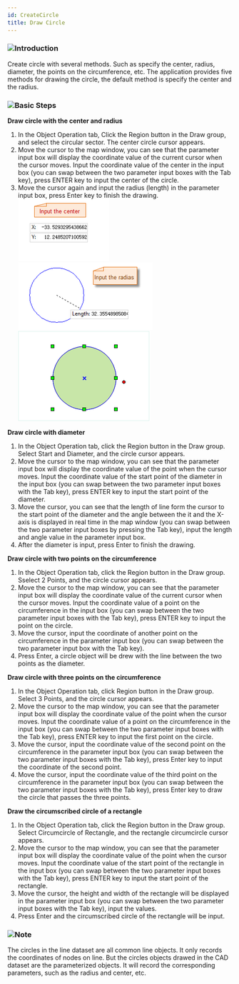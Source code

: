 ```yaml
---
id: CreateCircle
title: Draw Circle
---
```

### ![](../../../img/read.gif)Introduction

Create circle with several methods. Such as specify the center, radius, diameter, the points on the circumference, etc. The application provides five methods for drawing the circle, the default method is specify the center and the radius.

### ![](../../../img/read.gif)Basic Steps

**Draw circle with the center and radius**

  1. In the Object Operation tab, Click the Region button in the Draw group, and select the circular sector. The center circle cursor appears.
  2. Move the cursor to the map window, you can see that the parameter input box will display the coordinate value of the current cursor when the cursor moves. Input the coordinate value of the center in the input box (you can swap between the two parameter input boxes with the Tab key), press ENTER key to input the center of the circle.
  3. Move the cursor again and input the radius (length) in the parameter input box, press Enter key to finish the drawing.
![](img-en/Circle1.png)
![](img-en/Circle2.png)
![](img-en/Circle3.png)  


**Draw circle with diameter**

  1. In the Object Operation tab, click the Region button in the Draw group. Select Start and Diameter, and the circle cursor appears.
  2. Move the cursor to the map window, you can see that the parameter input box will display the coordinate value of the point when the cursor moves. Input the coordinate value of the start point of the diameter in the input box (you can swap between the two parameter input boxes with the Tab key), press ENTER key to input the start point of the diameter.
  3. Move the cursor, you can see that the length of line form the cursor to the start point of the diameter and the angle between the it and the X-axis is displayed in real time in the map window (you can swap between the two parameter input boxes by pressing the Tab key), input the length and angle value in the parameter input box.
  4. After the diameter is input, press Enter to finish the drawing.

**Draw circle with two points on the circumference**

  1. In the Object Operation tab, click the Region button in the Draw group. Sselect 2 Points, and the circle cursor appears.
  2. Move the cursor to the map window, you can see that the parameter input box will display the coordinate value of the current cursor when the cursor moves. Input the coordinate value of a point on the circumference in the input box (you can swap between the two parameter input boxes with the Tab key), press ENTER key to input the point on the circle.
  3. Move the cursor, input the coordinate of another point on the circumference in the parameter input box (you can swap between the two parameter input box with the Tab key). 
  4. Press Enter, a circle object will be drew with the line between the two points as the diameter.

**Draw circle with three points on the circumference**

  1. In the Object Operation tab, click Region button in the Draw group. Select 3 Points, and the circle cursor appears.
  2. Move the cursor to the map window, you can see that the parameter input box will display the coordinate value of the point when the cursor moves. Input the coordinate value of a point on the circumference in the input box (you can swap between the two parameter input boxes with the Tab key), press ENTER key to input the first point on the circle.
  3. Move the cursor, input the coordinate value of the second point on the circumference in the parameter input box (you can swap between the two parameter input boxes with the Tab key), press Enter key to input the coordinate of the second point.
  4. Move the cursor, input the coordinate value of the third point on the circumference in the parameter input box (you can swap between the two parameter input boxes with the Tab key), press Enter key to draw the circle that passes the three points.

**Draw the circumscribed circle of a rectangle**

  1. In the Object Operation tab, click the Region button in the Draw group. Select Circumcircle of Rectangle, and the rectangle circumcircle cursor appears.
  2. Move the cursor to the map window, you can see that the parameter input box will display the coordinate value of the point when the cursor moves. Input the coordinate value of the start point of the rectangle in the input box (you can swap between the two parameter input boxes with the Tab key), press ENTER key to input the start point of the rectangle.
  3. Move the cursor, the height and width of the rectangle will be displayed in the parameter input box (you can swap between the two parameter input boxes with the Tab key), input the values.
  4. Press Enter and the circumscribed circle of the rectangle will be input.

### ![](../../../img/note.png)Note

The circles in the line dataset are all common line objects. It only records the coordinates of nodes on line. But the circles objects drawed in the CAD dataset are the parameterized objects. It will record the corresponding parameters, such as the radius and center, etc.



